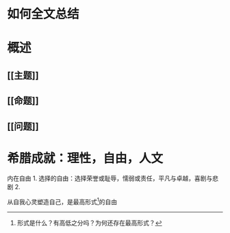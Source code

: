 # 如何全文总结
# 概述
## [[主题]]
## [[命题]]
## [[问题]]

# 希腊成就：理性，自由，人文
内在自由
	1. 选择的自由：选择荣誉或耻辱，懦弱或责任，平凡与卓越，喜剧与悲剧
	2. 

从自我心灵塑造自己，是最高形式[^1]的自由

[^1]: 形式是什么？有高低之分吗？为何还存在最高形式？